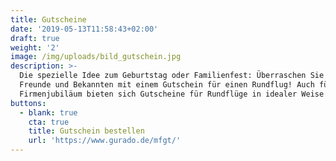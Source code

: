 ```yaml
---
title: Gutscheine
date: '2019-05-13T11:58:43+02:00'
draft: true
weight: '2'
image: /img/uploads/bild_gutschein.jpg
description: >-
  Die spezielle Idee zum Geburtstag oder Familienfest: Überraschen Sie Ihre
  Freunde und Bekannten mit einem Gutschein für einen Rundflug! Auch für ein
  Firmenjubiläum bieten sich Gutscheine für Rundflüge in idealer Weise an.
buttons:
  - blank: true
    cta: true
    title: Gutschein bestellen
    url: 'https://www.gurado.de/mfgt/'
---
```



